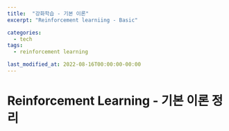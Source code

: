 ```yaml
---
title:  "강화학습 - 기본 이론"
excerpt: "Reinforcement learniing - Basic"

categories:
  - tech
tags:
  - reinforcement learning

last_modified_at: 2022-08-16T00:00:00-00:00
---
```


# Reinforcement Learning - 기본 이론 정리

